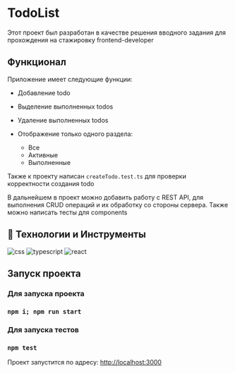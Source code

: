 # TodoList

Этот проект был разработан в качестве решения вводного задания для прохождения на стажировку frontend-developer

## Функционал 
Приложение имеет следующие функции:

* Добавление todo
* Выделение выполненных todos
* Удаление выполненных todos
* Отображение только одного раздела:

    * Все
    * Активные
    * Выполненные

Также к проекту написан `createTodo.test.ts` для проверки корректности создания todo

В дальнейшем в проект можно добавить работу с REST API, для выполнения CRUD операций и их обработку со стороны сервера. Также можно написать тесты для components

## 🔧 Технологии и Инструменты
<div>
    <img src="https://img.shields.io/badge/-CSS-000000?style=for-the-badge&logo=CSS3&logoColor=548fc7" alt="css"/>
    <img src="https://img.shields.io/badge/-TYPESCRIPT-000000?style=for-the-badge&logo=typescript" alt="typescript"/>
    <img src="https://img.shields.io/badge/-REACT-000000?style=for-the-badge&logo=REACT" alt="react"/>
</div>

## Запуск проекта
### Для запуска проекта 
### `npm i; npm run start`

### Для запуска тестов
### `npm test`

Проект запустится по адресу: [http://localhost:3000](http://localhost:3000)